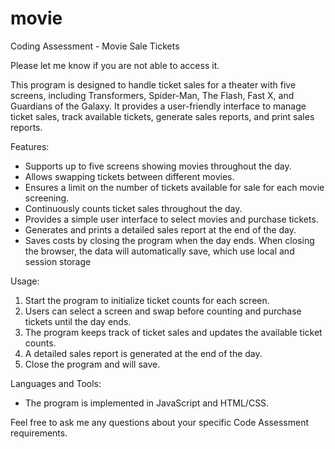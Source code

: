 # movie
Coding Assessment - Movie Sale Tickets

Please let me know if you are not able to access it. 

This program is designed to handle ticket sales for a theater with five screens, including Transformers, Spider-Man, The Flash, Fast X, and Guardians of the Galaxy. It provides a user-friendly interface to manage ticket sales, track available tickets, generate sales reports, and print sales reports.

Features:
- Supports up to five screens showing movies throughout the day.
- Allows swapping tickets between different movies.
- Ensures a limit on the number of tickets available for sale for each movie screening.
- Continuously counts ticket sales throughout the day.
- Provides a simple user interface to select movies and purchase tickets.
- Generates and prints a detailed sales report at the end of the day.
- Saves costs by closing the program when the day ends. When closing the browser, the data will automatically save, which use local and session storage

Usage:
1. Start the program to initialize ticket counts for each screen.
2. Users can select a screen and swap before counting and purchase tickets until the day ends.
3. The program keeps track of ticket sales and updates the available ticket counts.
4. A detailed sales report is generated at the end of the day.
5. Close the program and will save.

Languages and Tools:
- The program is implemented in JavaScript and HTML/CSS.

Feel free to ask me any questions about your specific Code Assessment requirements.
